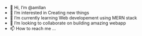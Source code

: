 - 👋 Hi, I’m @amllan
- 👀 I’m interested in Creating new things
- 🌱 I’m currently learning Web developement using MERN stack
- 💞️ I’m looking to collaborate on building amazing webapp
- 📫 How to reach me ...
     
<!---
amllan123/amllan123 is a ✨ special ✨ repository because its `README.md` (this file) appears on your GitHub profile.
You can click the Preview link to take a look at your changes.
--->
